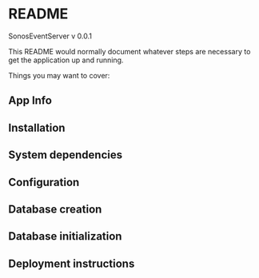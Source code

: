 # README

SonosEventServer v 0.0.1

This README would normally document whatever steps are necessary to get the application up and running.

Things you may want to cover:

## App Info

## Installation

## System dependencies

## Configuration

## Database creation

## Database initialization

## Deployment instructions
